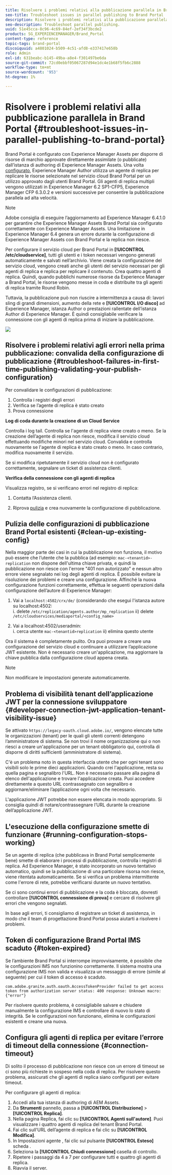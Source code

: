 ```yaml
---
title: Risolvere i problemi relativi alla pubblicazione parallela in Brand Portal
seo-title: Troubleshoot issues in parallel publishing to Brand Portal
description: Risolvere i problemi relativi alla pubblicazione parallela.
seo-description: Troubleshoot parallel publishing.
uuid: 51e45cca-8c96-4c69-84ef-2ef34f3bcde2
products: SG_EXPERIENCEMANAGER/Brand_Portal
content-type: reference
topic-tags: brand-portal
discoiquuid: a4801024-b509-4c51-afd8-e337417e658b
role: Admin
exl-id: 631beabc-b145-49ba-a8e4-f301497be6da
source-git-commit: 72cd0ebbf05067287d94e1dc4e1b68f5fb6c2888
workflow-type: tm+mt
source-wordcount: '953'
ht-degree: 1%

---
```


# Risolvere i problemi relativi alla pubblicazione parallela in Brand Portal {#troubleshoot-issues-in-parallel-publishing-to-brand-portal}

Brand Portal è configurato con Experience Manager Assets per disporre di risorse di marchio approvate direttamente assimilate (o pubblicate) dall’istanza di authoring di Experience Manager Assets. Una volta [configurato](../using/configure-aem-assets-with-brand-portal.md), Experience Manager Author utilizza un agente di replica per replicare le risorse selezionate nel servizio cloud Brand Portal per un utilizzo approvato dagli utenti Brand Portal. Gli agenti di replica multipli vengono utilizzati in Experience Manager 6.2 SP1-CFP5, Experience Manager CFP 6.3.0.2 e versioni successive per consentire la pubblicazione parallela ad alta velocità.

>[!NOTE]
>
>Adobe consiglia di eseguire l’aggiornamento ad Experience Manager 6.4.1.0 per garantire che Experience Manager Assets Brand Portal sia configurato correttamente con Experience Manager Assets. Una limitazione in Experience Manager 6.4 genera un errore durante la configurazione di Experience Manager Assets con Brand Portal e la replica non riesce.

Per configurare il servizio cloud per Brand Portal in **[!UICONTROL /etc/cloudservice]**, tutti gli utenti e i token necessari vengono generati automaticamente e salvati nell’archivio. Viene creata la configurazione del servizio cloud, vengono creati anche gli utenti del servizio necessari per gli agenti di replica e replica per replicare il contenuto. Crea quattro agenti di replica. Quindi, quando pubblichi numerose risorse da Experience Manager a Brand Portal, le risorse vengono messe in coda e distribuite tra gli agenti di replica tramite Round Robin.

Tuttavia, la pubblicazione può non riuscire a intermittenza a causa di: lavori sling di grandi dimensioni, aumento della rete e **[!UICONTROL I/O disco]** ad Experience Manager, istanza Author o prestazioni rallentate dell’istanza Author di Experience Manager. È quindi consigliabile verificare la connessione con gli agenti di replica prima di iniziare la pubblicazione.

![](assets/test-connection.png)

## Risolvere i problemi relativi agli errori nella prima pubblicazione: convalida della configurazione di pubblicazione {#troubleshoot-failures-in-first-time-publishing-validating-your-publish-configuration}

Per convalidare le configurazioni di pubblicazione:

1. Controlla i registri degli errori
1. Verifica se l’agente di replica è stato creato
1. Prova connessione

**Log di coda durante la creazione di un Cloud Service**

Controlla i log tail. Controlla se l&#39;agente di replica viene creato o meno. Se la creazione dell’agente di replica non riesce, modifica il servizio cloud effettuando modifiche minori nel servizio cloud. Convalida e controlla nuovamente se l&#39;agente di replica è stato creato o meno. In caso contrario, modifica nuovamente il servizio.

Se si modifica ripetutamente il servizio cloud non è configurato correttamente, segnalare un ticket di assistenza clienti.

**Verifica della connessione con gli agenti di replica**

Visualizza registro, se si verificano errori nel registro di replica:

1. Contatta l’Assistenza clienti.

1. Riprova [pulizia](../using/troubleshoot-parallel-publishing.md#clean-up-existing-config) e crea nuovamente la configurazione di pubblicazione.

<!--
Comment Type: remark
Last Modified By: Mini Gulati (mgulati)
Last Modified Date: 2018-06-21T22:56:21.256-0400
<p>?? check and compare public key. At times public key is different</p>
<p>?? another thing to check in /useradmin</p>
-->

## Pulizia delle configurazioni di pubblicazione Brand Portal esistenti {#clean-up-existing-config}

Nella maggior parte dei casi in cui la pubblicazione non funziona, il motivo può essere che l’utente che la pubblica (ad esempio: `mac-<tenantid>-replication` non dispone dell&#39;ultima chiave privata, e quindi la pubblicazione non riesce con l&#39;errore &quot;401 non autorizzato&quot; e nessun altro errore viene segnalato nei log degli agenti di replica. È possibile evitare la risoluzione dei problemi e creare una configurazione. Affinché la nuova configurazione funzioni correttamente, effettua le seguenti operazioni dalla configurazione dell’autore di Experience Manager:

1. Vai a `localhost:4502/crx/de/` (considerando che esegui l&#39;istanza autore su localhost:4502:\
   i. delete `/etc/replication/agents.author/mp_replication`
ii) delete 
`/etc/cloudservices/mediaportal/<config_name>`

1. Vai a localhost:4502/useradmin:\
   i. cerca utente `mac-<tenantid>replication`
ii) elimina questo utente

Ora il sistema è completamente pulito. Ora puoi provare a creare una configurazione del servizio cloud e continuare a utilizzare l’applicazione JWT esistente. Non è necessario creare un&#39;applicazione, ma aggiornare la chiave pubblica dalla configurazione cloud appena creata.

>[!NOTE]
>
>Non modificare le impostazioni generate automaticamente.


## Problema di visibilità tenant dell’applicazione JWT per la connessione sviluppatore {#developer-connection-jwt-application-tenant-visibility-issue}

Se attivato `https://legacy-oauth.cloud.adobe.io/`, vengono elencate tutte le organizzazioni (tenant) per le quali gli utenti correnti detengono l’amministratore di sistema. Se non trovi il nome organizzazione qui o non riesci a creare un&#39;applicazione per un tenant obbligatorio qui, controlla di disporre di diritti sufficienti (amministratore di sistema).

C&#39;è un problema noto in questa interfaccia utente che per ogni tenant sono visibili solo le prime dieci applicazioni. Quando crei l&#39;applicazione, resta su quella pagina e segnalibro l&#39;URL. Non è necessario passare alla pagina di elenco dell&#39;applicazione e trovare l&#39;applicazione creata. Puoi accedere direttamente a questo URL contrassegnato con segnalibro e aggiornare/eliminare l’applicazione ogni volta che necessario.

L&#39;applicazione JWT potrebbe non essere elencata in modo appropriato. Si consiglia quindi di notare/contrassegnare l’URL durante la creazione dell’applicazione JWT.

## L&#39;esecuzione della configurazione smette di funzionare {#running-configuration-stops-working}

<!--
Comment Type: draft

<p>If the running configuration stops working, either of the following two possibilities
<g class="gr_ gr_15 gr-alert gr_gramm gr_inline_cards gr_run_anim Grammar multiReplace" data-gr-id="15" id="15" style="font-size: 12px;">
are
</g> there:</p>
<p>1.
<g class="gr_ gr_14 gr-alert gr_gramm gr_inline_cards gr_run_anim Grammar only-ins doubleReplace replaceWithoutSep" data-gr-id="14" id="14">
Connection
</g> has failed, or</p>
<p>2. Publish has failed with permission to dam-replication-service denied, while connection has passed </p>
<p>If the connection has failed [1], the
<g class="gr_ gr_10 gr-alert gr_spell gr_inline_cards gr_run_anim ContextualSpelling ins-del multiReplace" data-gr-id="10" id="10">
fail safe
</g> way to fix it is to <a href="../using/troubleshoot-parallel-publishing.md#main-pars-header-1664955658">clean up</a> the existing Brand Portal publish configuration and recreate a publish configuration. </p>
<p>However, if the
<g class="gr_ gr_18 gr-alert gr_spell gr_inline_cards gr_run_anim ContextualSpelling" data-gr-id="18" id="18">
publish
</g> has failed with
<g class="gr_ gr_16 gr-alert gr_gramm gr_inline_cards gr_run_anim Grammar only-ins doubleReplace replaceWithoutSep" data-gr-id="16" id="16">
permission
</g> denied to dam-replication-service, raise a support ticket.</p>
-->

Se un agente di replica (che pubblicava in Brand Portal semplicemente bene) smette di elaborare i processi di pubblicazione, controlla i registri di replica. Ad Experience Manager, è stato incorporato un nuovo tentativo automatico, quindi se la pubblicazione di una particolare risorsa non riesce, viene ritentata automaticamente. Se si verifica un problema intermittente come l&#39;errore di rete, potrebbe verificarsi durante un nuovo tentativo.

Se ci sono continui errori di pubblicazione e la coda è bloccata, dovresti controllare **[!UICONTROL connessione di prova]** e cercare di risolvere gli errori che vengono segnalati.

In base agli errori, ti consigliamo di registrare un ticket di assistenza, in modo che il team di progettazione Brand Portal possa aiutarti a risolvere i problemi.

## Token di configurazione Brand Portal IMS scaduto {#token-expired}

Se l’ambiente Brand Portal si interrompe improvvisamente, è possibile che le configurazioni IMS non funzionino correttamente. Il sistema mostra una configurazione IMS non valida e visualizza un messaggio di errore (simile al seguente) per cui il token di accesso è scaduto.

`com.adobe.granite.auth.oauth.AccessTokenProvider failed to get access token from authorization server status: 400 response: Unknown macro: {"error"}`

Per risolvere questo problema, è consigliabile salvare e chiudere manualmente la configurazione IMS e controllare di nuovo lo stato di integrità. Se le configurazioni non funzionano, elimina le configurazioni esistenti e creane una nuova.


## Configura gli agenti di replica per evitare l’errore di timeout della connessione {#connection-timeout}

Di solito il processo di pubblicazione non riesce con un errore di timeout se ci sono più richieste in sospeso nella coda di replica. Per risolvere questo problema, assicurati che gli agenti di replica siano configurati per evitare timeout.

Per configurare gli agenti di replica:

1. Accedi alla tua istanza di authoring di AEM Assets.
1. Da **Strumenti** pannello, passa a **[!UICONTROL Distribuzione]** > **[!UICONTROL Replica]**.
1. Nella pagina Replica, fai clic su **[!UICONTROL Agenti sull&#39;autore]**. Puoi visualizzare i quattro agenti di replica del tenant Brand Portal.
1. Fai clic sull’URL dell’agente di replica e fai clic su **[!UICONTROL Modifica]**.
1. In Impostazioni agente , fai clic sul pulsante **[!UICONTROL Esteso]** scheda .
1. Seleziona la **[!UICONTROL Chiudi connessione]** casella di controllo.
1. Ripetere i passaggi da 4 a 7 per configurare tutti e quattro gli agenti di replica.
1. Riavvia il server.
